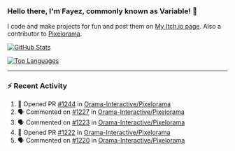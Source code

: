 ### Hello there, I'm Fayez, commonly known as Variable! 👋
I code and make projects for fun and post them on [My Itch.io page](https://variable-industries.itch.io/). Also a contributor to [Pixelorama](https://github.com/Orama-Interactive/Pixelorama).

[![GitHub Stats](https://github-readme-stats.vercel.app/api/?username=Variable-ind&show_icons=true&theme=merko)](https://github.com/anuraghazra/github-readme-stats)

[![Top Languages](https://github-readme-stats.vercel.app/api/top-langs/?username=Variable-ind&layout=compact&theme=merko)](https://github.com/anuraghazra/github-readme-stats)

---

### :zap: Recent Activity

<!--START_SECTION:activity-->
1. 💪 Opened PR [#1244](https://github.com/Orama-Interactive/Pixelorama/pull/1244) in [Orama-Interactive/Pixelorama](https://github.com/Orama-Interactive/Pixelorama)
2. 🗣 Commented on [#1227](https://github.com/Orama-Interactive/Pixelorama/issues/1227#issuecomment-2869404136) in [Orama-Interactive/Pixelorama](https://github.com/Orama-Interactive/Pixelorama)
3. 🗣 Commented on [#1223](https://github.com/Orama-Interactive/Pixelorama/issues/1223#issuecomment-2817041231) in [Orama-Interactive/Pixelorama](https://github.com/Orama-Interactive/Pixelorama)
4. 💪 Opened PR [#1222](https://github.com/Orama-Interactive/Pixelorama/pull/1222) in [Orama-Interactive/Pixelorama](https://github.com/Orama-Interactive/Pixelorama)
5. 🗣 Commented on [#1220](https://github.com/Orama-Interactive/Pixelorama/issues/1220#issuecomment-2815508057) in [Orama-Interactive/Pixelorama](https://github.com/Orama-Interactive/Pixelorama)
<!--END_SECTION:activity-->

<!--
**Variable-ind/Variable-ind** is a ✨ _special_ ✨ repository because its `README.md` (this file) appears on your GitHub profile.

Here are some ideas to get you started:
- 🌱 I’m currently studying at ...
- 🔭 I’m currently working on ...
- 👯 I’m looking to collaborate on ...
- 🤔 I’m looking for help with ...
- 💬 Ask me about ...
- 📫 How to reach me: ...
- ⚡ Fun fact: ...
-->
